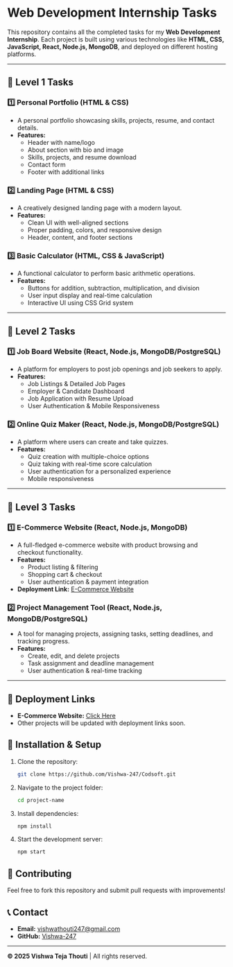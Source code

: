 # Web Development Internship Tasks

This repository contains all the completed tasks for my **Web Development Internship**. Each project is built using various technologies like **HTML, CSS, JavaScript, React, Node.js, MongoDB**, and deployed on different hosting platforms.

---

## 📌 Level 1 Tasks

### 1️⃣ Personal Portfolio (HTML & CSS)
- A personal portfolio showcasing skills, projects, resume, and contact details.
- **Features:**
  - Header with name/logo
  - About section with bio and image
  - Skills, projects, and resume download
  - Contact form
  - Footer with additional links

### 2️⃣ Landing Page (HTML & CSS)
- A creatively designed landing page with a modern layout.
- **Features:**
  - Clean UI with well-aligned sections
  - Proper padding, colors, and responsive design
  - Header, content, and footer sections

### 3️⃣ Basic Calculator (HTML, CSS & JavaScript)
- A functional calculator to perform basic arithmetic operations.
- **Features:**
  - Buttons for addition, subtraction, multiplication, and division
  - User input display and real-time calculation
  - Interactive UI using CSS Grid system

---

## 📌 Level 2 Tasks

### 1️⃣ Job Board Website (React, Node.js, MongoDB/PostgreSQL)
- A platform for employers to post job openings and job seekers to apply.
- **Features:**
  - Job Listings & Detailed Job Pages
  - Employer & Candidate Dashboard
  - Job Application with Resume Upload
  - User Authentication & Mobile Responsiveness

### 2️⃣ Online Quiz Maker (React, Node.js, MongoDB/PostgreSQL)
- A platform where users can create and take quizzes.
- **Features:**
  - Quiz creation with multiple-choice options
  - Quiz taking with real-time score calculation
  - User authentication for a personalized experience
  - Mobile responsiveness

---

## 📌 Level 3 Tasks

### 1️⃣ E-Commerce Website (React, Node.js, MongoDB)
- A full-fledged e-commerce website with product browsing and checkout functionality.
- **Features:**
  - Product listing & filtering
  - Shopping cart & checkout
  - User authentication & payment integration
- **Deployment Link:** [E-Commerce Website](https://v0-e-commerce-website-build-six.vercel.app/)

### 2️⃣ Project Management Tool (React, Node.js, MongoDB/PostgreSQL)
- A tool for managing projects, assigning tasks, setting deadlines, and tracking progress.
- **Features:**
  - Create, edit, and delete projects
  - Task assignment and deadline management
  - User authentication & real-time tracking

---

## 🚀 Deployment Links
- **E-Commerce Website:** [Click Here](https://v0-e-commerce-website-build-six.vercel.app/)
- Other projects will be updated with deployment links soon.

## 📂 Installation & Setup
1. Clone the repository:
   ```sh
   git clone https://github.com/Vishwa-247/Codsoft.git
   ```
2. Navigate to the project folder:
   ```sh
   cd project-name
   ```
3. Install dependencies:
   ```sh
   npm install
   ```
4. Start the development server:
   ```sh
   npm start
   ```

## 🤝 Contributing
Feel free to fork this repository and submit pull requests with improvements!

## 📞 Contact
- **Email:** vishwathouti247@gmail.com
- **GitHub:** [Vishwa-247](https://github.com/Vishwa-247)

---
**© 2025 Vishwa Teja Thouti** | All rights reserved.

